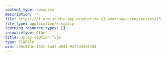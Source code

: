```yaml
---
content_type: resource
description: ''
file: https://ol-ocw-studio-app-production.s3.amazonaws.com/courses/15-031j-energy-decisions-markets-and-policies-spring-2012/c36c61def52c5a42a94f922fd45d7c84_6Rq2VFCGQfE.vtt
file_type: application/x-subrip
learning_resource_types: []
resourcetype: Other
title: 3play caption file
type: OCWFile
uid: c36c61de-f52c-5a42-a94f-922fd45d7c84
---
```

